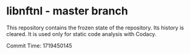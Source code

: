 # libnftnl - master branch

This repository contains the frozen state of the repository.
Its history is cleared. It is used only for static code
analysis with Codacy.

Commit Time: 1719450145